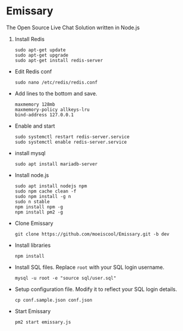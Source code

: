 # Emissary
The Open Source Live Chat Solution written in Node.js

1. Install Redis
    ```
    sudo apt-get update
    sudo apt-get upgrade
    sudo apt-get install redis-server
    ```

- Edit Redis conf

    ```
    sudo nano /etc/redis/redis.conf
    ```

- Add lines to the bottom and save.

    ```
    maxmemory 128mb
    maxmemory-policy allkeys-lru
    bind-address 127.0.0.1
    ```
    
- Enable and start

    ```
    sudo systemctl restart redis-server.service
    sudo systemctl enable redis-server.service
    ```
    
- install mysql

    ```
    sudo apt install mariadb-server
    ```
    
- Install node.js

    ```
    sudo apt install nodejs npm
    sudo npm cache clean -f
    sudo npm install -g n
    sudo n stable
    npm install npm -g
    npm install pm2 -g
    ```

- Clone Emissary

    ```
    git clone https://github.com/moeiscool/Emissary.git -b dev
    ```
    
- Install libraries

    ```
    npm install
    ```    
- Install SQL files. Replace `root` with your SQL login username.

    ```
    mysql -u root -e "source sql/user.sql"
    ```
    
- Setup configuration file. Modify it to reflect your SQL login details.

    ```
    cp conf.sample.json conf.json
    ```    

- Start Emissary

    ```
    pm2 start emissary.js
    ```